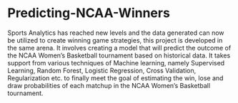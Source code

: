 # Predicting-NCAA-Winners
Sports Analytics has reached new levels and the data generated can now be utilized to create winning game strategies, this project is developed in the same arena. It involves creating a model that will predict the outcome of the NCAA Women’s Basketball tournament based on historical data. It takes support from various techniques of Machine learning, namely Supervised Learning, Random Forest, Logistic Regression, Cross Validation, Regularization etc. to finally meet the goal of estimating the win, lose and draw probabilities of each matchup in the NCAA Women’s Basketball tournament.

